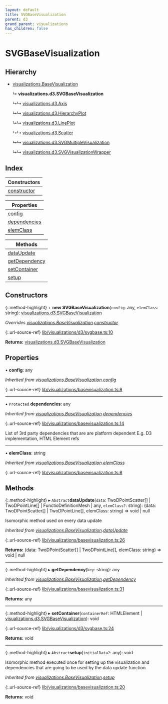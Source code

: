 ```yaml
---
layout: default
title: SVGBaseVisualization
parent: d3
grand_parent: visualizations
has_children: false
---
```


# SVGBaseVisualization

## Hierarchy

* [visualizations.BaseVisualization](visualizations_basevisualization)

  ↳ **visualizations.d3.SVGBaseVisualization**

  ↳↳ [visualizations.d3.Axis](visualizations_d3_axis)

  ↳↳ [visualizations.d3.HierarchyPlot](visualizations_d3_hierarchyplot)

  ↳↳ [visualizations.d3.LinePlot](visualizations_d3_lineplot)

  ↳↳ [visualizations.d3.Scatter](visualizations_d3_scatter)

  ↳↳ [visualizations.d3.SVGMultipleVisualization](visualizations_d3_svgmultiplevisualization)

  ↳↳ [visualizations.d3.SVGVisualizationWrapper](visualizations_d3_svgvisualizationwrapper)

## Index

| Constructors |
|-----------|
| [constructor](#constructor) |

| Properties |
|-----------|
| [config](#config) |
| [dependencies](#dependencies) |
| [elemClass](#elemclass) |

| Methods |
|-----------|
| [dataUpdate](#dataupdate) |
| [getDependency](#getdependency) |
| [setContainer](#setcontainer) |
| [setup](#setup) |

## Constructors

{:.method-highlight}
\+ **new SVGBaseVisualization**(`config`: any, `elemClass`: string): [visualizations.d3.SVGBaseVisualization](visualizations_d3_svgbasevisualization)

*Overrides [visualizations.BaseVisualization](visualizations_basevisualization).[constructor](visualizations_basevisualization#constructor)*

{:.url-source-ref}
[lib/visualizations/d3/svgbase.ts:10](https://github.com/ascentcore/dataspot/blob/40beee3/lib/visualizations/d3/svgbase.ts#L10)

**Returns:** [visualizations.d3.SVGBaseVisualization](visualizations_d3_svgbasevisualization)

## Properties

•  **config**: any

*Inherited from [visualizations.BaseVisualization](visualizations_basevisualization).[config](visualizations_basevisualization#config)*

{:.url-source-ref}
[lib/visualizations/basevisualization.ts:8](https://github.com/ascentcore/dataspot/blob/40beee3/lib/visualizations/basevisualization.ts#L8)

___

• `Protected` **dependencies**: any

*Inherited from [visualizations.BaseVisualization](visualizations_basevisualization).[dependencies](visualizations_basevisualization#dependencies)*

{:.url-source-ref}
[lib/visualizations/basevisualization.ts:14](https://github.com/ascentcore/dataspot/blob/40beee3/lib/visualizations/basevisualization.ts#L14)

List of 3rd party dependencies that are are platform dependent
E.g. D3 implementation, HTML Element refs

___

•  **elemClass**: string

*Inherited from [visualizations.BaseVisualization](visualizations_basevisualization).[elemClass](visualizations_basevisualization#elemclass)*

{:.url-source-ref}
[lib/visualizations/basevisualization.ts:8](https://github.com/ascentcore/dataspot/blob/40beee3/lib/visualizations/basevisualization.ts#L8)

## Methods

{:.method-highlight}
▸ `Abstract`**dataUpdate**(`data`: TwoDPointScatter[] \| TwoDPointLine[] \| FunctioDefinitionMesh \| any, `elemClass?`: string): (data: TwoDPointScatter[] \| TwoDPointLine[], elemClass: string) => void \| null

Isomorphic method used on every data update

*Inherited from [visualizations.BaseVisualization](visualizations_basevisualization).[dataUpdate](visualizations_basevisualization#dataupdate)*

{:.url-source-ref}
[lib/visualizations/basevisualization.ts:26](https://github.com/ascentcore/dataspot/blob/40beee3/lib/visualizations/basevisualization.ts#L26)

**Returns:** (data: TwoDPointScatter[] \| TwoDPointLine[], elemClass: string) => void \| null

___

{:.method-highlight}
▸ **getDependency**(`key`: string): any

*Inherited from [visualizations.BaseVisualization](visualizations_basevisualization).[getDependency](visualizations_basevisualization#getdependency)*

{:.url-source-ref}
[lib/visualizations/basevisualization.ts:31](https://github.com/ascentcore/dataspot/blob/40beee3/lib/visualizations/basevisualization.ts#L31)

**Returns:** any

___

{:.method-highlight}
▸ **setContainer**(`containerRef`: HTMLElement \| [visualizations.d3.SVGBaseVisualization](visualizations_d3_svgbasevisualization)): void

{:.url-source-ref}
[lib/visualizations/d3/svgbase.ts:24](https://github.com/ascentcore/dataspot/blob/40beee3/lib/visualizations/d3/svgbase.ts#L24)

**Returns:** void

___

{:.method-highlight}
▸ `Abstract`**setup**(`initialData?`: any): void

Isomorphic method executed once for setting up the visualization and dependencies
that are going to be used by the data update function

*Inherited from [visualizations.BaseVisualization](visualizations_basevisualization).[setup](visualizations_basevisualization#setup)*

{:.url-source-ref}
[lib/visualizations/basevisualization.ts:20](https://github.com/ascentcore/dataspot/blob/40beee3/lib/visualizations/basevisualization.ts#L20)

**Returns:** void
